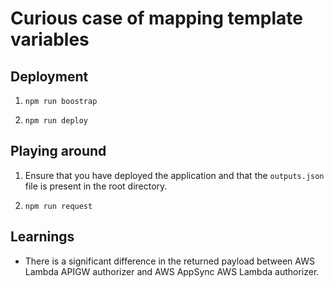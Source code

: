 # Curious case of mapping template variables

## Deployment

1. `npm run boostrap`

2. `npm run deploy`

## Playing around

1. Ensure that you have deployed the application and that the `outputs.json` file is present in the root directory.

2. `npm run request`

## Learnings

- There is a significant difference in the returned payload between AWS Lambda APIGW authorizer and AWS AppSync AWS Lambda authorizer.
